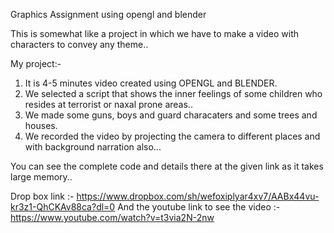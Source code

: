 
Graphics Assignment using opengl and blender

This is somewhat like a project in which we have to make a video with characters to convey any theme..

My project:-

1) It is 4-5  minutes video created  using OPENGL and BLENDER.
2) We selected a script that shows the inner feelings of some children who resides at terrorist or naxal prone areas..
3) We made some guns, boys and guard characaters and some trees and houses.
4) We recorded the video by projecting the camera to different places and with background narration also...

You can see the complete code and details there at the given link as it takes large memory..

Drop box link :- https://www.dropbox.com/sh/wefoxiplyar4xv7/AABx44vu-kr3z1-QhCKAv88ca?dl=0
And the youtube link to see the video :- https://www.youtube.com/watch?v=t3via2N-2nw
